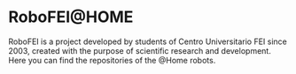 # RoboFEI@HOME
RoboFEI is a project developed by students of Centro Universitario FEI since 2003, created with the purpose of scientific research and development. Here you can find the repositories of the @Home robots.
